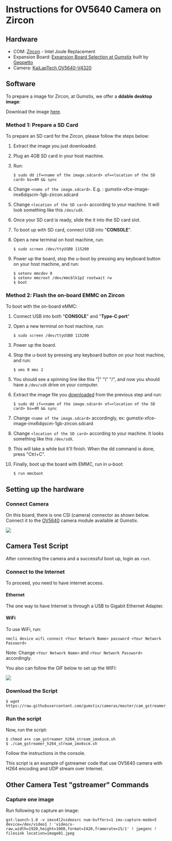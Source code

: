 # Instructions for OV5640 Camera on Zircon

## Hardware
- COM: [Zircon] - Intel Joule Replacement
- Expansion Board: [Expansion Board Selection at Gumstix] built by [Geppetto]
- Camera: [KaiLapTech OV5640-V4320]


## Software
To prepare a image for Zircon, at Gumstix, we offer a **ddable desktop image**:

Download the image [here][Desktopimage].

### Method 1: Prepare a SD Card
To prepare an SD card for the Zircon, please follow the steps below:

1. Extract the image you just downloaded.
 
2. Plug an 4GB SD card in your host machine.

3. Run:
    
    ```
    $ sudo dd if=<name of the image.sdcard> of=<location of the SD card> bs=4M && sync
    ```

4. Change ```<name of the image.sdcard>```. E.g. : gumstix-xfce-image-imx6dqscm-1gb-zircon.sdcard

5. Change ```<location of the SD card>``` according to your machine. It will look something like this `/dev/sdX`.

6. Once your SD card is ready, slide the it into the SD card slot.

7. To boot up with SD card, connect USB into "**CONSOLE**".

8. Open a new terminal on host machine, run:
    ```
    $ sudo screen /dev/ttyUSB0 115200
    ```

9. Power up the board, stop the u-boot by pressing any keyboard button on your host machine, and run:
    ```
    $ setenv mmcdev 0
    $ setenv mmcroot /dev/mmcblk1p2 rootwait rw
    $ boot
    ```

### Method 2: Flash the on-board EMMC on Zircon
To boot with the on-board eMMC:

1. Connect USB into both "**CONSOLE**" and "**Type-C port**"

2. Open a new terminal on host machine, run:
    ```
    $ sudo screen /dev/ttyUSB0 115200
    ```
3. Power up the board. 

4. Stop the u-boot by pressing any keyboard button on your host machine, and run:
    ```
    $ ums 0 mmc 2
    ```
5. You should see a spinning line like this "|" "\\" "/", and now you should have a `/dev/sdX` drive on your computer.

6. Extract the image file you [downloaded](Desktopimage) from the previous step and run:
    ```
    $ sudo dd if=<name of the image.sdcard> of=<location of the SD card> bs=4M && sync
    ```
7. Change `<name of the image.sdcard>` accordingly, ex: gumstix-xfce-image-imx6dqscm-1gb-zircon.sdcard

8. Change `<location of the SD card>` according to your machine. It looks something like this `/dev/sdX`.

9. This will take a while but it'll finish. When the dd command is done, press "Ctrl+C".

10. Finally, boot up the board with EMMC, run in u-boot:
   
    ```
    $ run mmcboot
    ```
    
## Setting up the hardware

### Connect Camera

On this board, there is one CSI (camera) connector as shown below. 
Connect it to the [OV5640][KaiLapTech OV5640-V4320] camera module available at Gumstix.

![][CSIconnection]

## Camera Test Script
After connecting the camera and a successful boot up, login as `root`.

### Connect to the Internet
To proceed, you need to have internet access.

#### Ethernet
The one way to have Internet is through a USB to Gigabit Ethernet Adapter.

#### WiFi
To use WiFi, run: 
```
nmcli device wifi connect <Your Network Name> password <Your Network Password>
```

Note: Change ```<Your Network Name>``` and ```<Your Network Password>``` accordingly.

You also can follow the GIF below to set up the WIFI:

![][connectwifidesktop]

### Download the Script
```
$ wget https://raw.githubusercontent.com/gumstix/cameras/master/cam_gstreamer_h264_stream_imx6scm.sh
```

### Run the script
Now, run the script:
```
$ chmod a+x cam_gstreamer_h264_stream_imx6scm.sh
$ ./cam_gstreamer_h264_stream_imx6scm.sh
```
Follow the instructions in the console.

This script is an example of gstreamer code that use OV5640 camera with H264 encoding and UDP stream over Internet.

## Other Camera Test "gstreamer" Commands
### Capture one image

Run following to capture an image:
```
gst-launch-1.0 -v imxv4l2videosrc num-buffers=1 imx-capture-mode=5 device=/dev/video1 ! 'video/x-raw,width=1920,height=1080,format=I420,framerate=15/1' ! jpegenc ! filesink location=image01.jpeg
```

[CSIconnection]:wiki-pics/wiki-CSIconnection-zircon.jpg
[connectwifidesktop]:wiki-pics/wiki-connectwifi-desktop.gif

[Desktopimage]:https://drive.google.com/uc?export=download&id=1oP1155Lys49jUnnBL2BguQYLzvhjwpDd
[KaiLapTech OV5640-V4320]:https://store.gumstix.com/klt-ov5640.html
[Geppetto]:https://geppetto.gumstix.com
[OV5640 CSI-2 Test Board]:https://geppetto.gumstix.com/#!/design/2077
[5V/3.5A US Power Adapter]:https://store.gumstix.com/accessories/wall-adapters/5v35a-us-power-adapter.html
[Zircon]:https://store.gumstix.com/zircon.html
[Expansion Board Selection at Gumstix]:https://store.gumstix.com/development-boards/intel-joule-module.html

